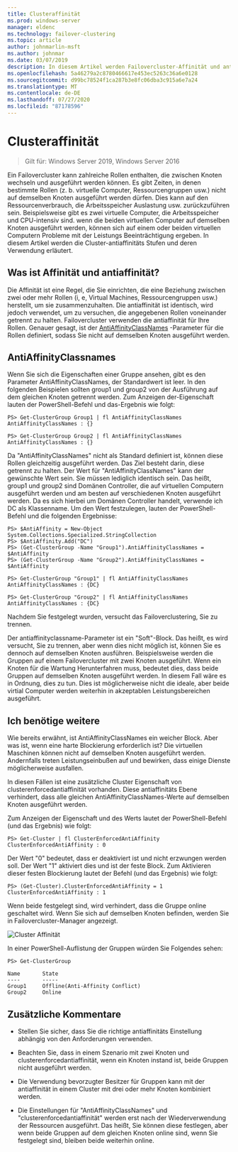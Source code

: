 ```yaml
---
title: Clusteraffinität
ms.prod: windows-server
manager: eldenc
ms.technology: failover-clustering
ms.topic: article
author: johnmarlin-msft
ms.author: johnmar
ms.date: 03/07/2019
description: In diesem Artikel werden Failovercluster-Affinität und antiaffinitäts Stufen beschrieben
ms.openlocfilehash: 5a46279a2c8780466617e453ec5263c36a6e0128
ms.sourcegitcommit: d99bc78524f1ca287b3e8fc06dba3c915a6e7a24
ms.translationtype: MT
ms.contentlocale: de-DE
ms.lasthandoff: 07/27/2020
ms.locfileid: "87178596"
---
```

# <a name="cluster-affinity"></a>Clusteraffinität

> Gilt für: Windows Server 2019, Windows Server 2016

Ein Failovercluster kann zahlreiche Rollen enthalten, die zwischen Knoten wechseln und ausgeführt werden können. Es gibt Zeiten, in denen bestimmte Rollen (z. b. virtuelle Computer, Ressourcengruppen usw.) nicht auf demselben Knoten ausgeführt werden dürfen.  Dies kann auf den Ressourcenverbrauch, die Arbeitsspeicher Auslastung usw. zurückzuführen sein.  Beispielsweise gibt es zwei virtuelle Computer, die Arbeitsspeicher und CPU-intensiv sind. wenn die beiden virtuellen Computer auf demselben Knoten ausgeführt werden, können sich auf einem oder beiden virtuellen Computern Probleme mit der Leistungs Beeinträchtigung ergeben.  In diesem Artikel werden die Cluster-antiaffinitäts Stufen und deren Verwendung erläutert.

## <a name="what-is-affinity-and-antiaffinity"></a>Was ist Affinität und antiaffinität?

Die Affinität ist eine Regel, die Sie einrichten, die eine Beziehung zwischen zwei oder mehr Rollen (i, e, Virtual Machines, Ressourcengruppen usw.) herstellt, um sie zusammenzuhalten.  Die antiaffinität ist identisch, wird jedoch verwendet, um zu versuchen, die angegebenen Rollen voneinander getrennt zu halten. Failovercluster verwenden die antiaffinität für Ihre Rollen.  Genauer gesagt, ist der [AntiAffinityClassNames](/previous-versions/windows/desktop/mscs/groups-antiaffinityclassnames) -Parameter für die Rollen definiert, sodass Sie nicht auf demselben Knoten ausgeführt werden.

## <a name="antiaffinityclassnames"></a>AntiAffinityClassnames

Wenn Sie sich die Eigenschaften einer Gruppe ansehen, gibt es den Parameter AntiAffinityClassNames, der Standardwert ist leer.  In den folgenden Beispielen sollten group1 und group2 von der Ausführung auf dem gleichen Knoten getrennt werden.  Zum Anzeigen der-Eigenschaft lauten der PowerShell-Befehl und das-Ergebnis wie folgt:

    PS> Get-ClusterGroup Group1 | fl AntiAffinityClassNames
    AntiAffinityClassNames : {}

    PS> Get-ClusterGroup Group2 | fl AntiAffinityClassNames
    AntiAffinityClassNames : {}

Da "AntiAffinityClassNames" nicht als Standard definiert ist, können diese Rollen gleichzeitig ausgeführt werden.  Das Ziel besteht darin, diese getrennt zu halten.  Der Wert für "AntiAffinityClassNames" kann der gewünschte Wert sein. Sie müssen lediglich identisch sein.  Das heißt, group1 und group2 sind Domänen Controller, die auf virtuellen Computern ausgeführt werden und am besten auf verschiedenen Knoten ausgeführt werden.  Da es sich hierbei um Domänen Controller handelt, verwende ich DC als Klassenname.  Um den Wert festzulegen, lauten der PowerShell-Befehl und die folgenden Ergebnisse:

    PS> $AntiAffinity = New-Object System.Collections.Specialized.StringCollection
    PS> $AntiAffinity.Add("DC")
    PS> (Get-ClusterGroup -Name "Group1").AntiAffinityClassNames = $AntiAffinity
    PS> (Get-ClusterGroup -Name "Group2").AntiAffinityClassNames = $AntiAffinity

    PS> Get-ClusterGroup "Group1" | fl AntiAffinityClassNames
    AntiAffinityClassNames : {DC}

    PS> Get-ClusterGroup "Group2" | fl AntiAffinityClassNames
    AntiAffinityClassNames : {DC}

Nachdem Sie festgelegt wurden, versucht das Failoverclustering, Sie zu trennen.

Der antiaffinityclassname-Parameter ist ein "Soft"-Block.  Das heißt, es wird versucht, Sie zu trennen, aber wenn dies nicht möglich ist, können Sie es dennoch auf demselben Knoten ausführen.  Beispielsweise werden die Gruppen auf einem Failovercluster mit zwei Knoten ausgeführt.  Wenn ein Knoten für die Wartung Herunterfahren muss, bedeutet dies, dass beide Gruppen auf demselben Knoten ausgeführt werden.  In diesem Fall wäre es in Ordnung, dies zu tun.  Dies ist möglicherweise nicht die ideale, aber beide virtial Computer werden weiterhin in akzeptablen Leistungsbereichen ausgeführt.

## <a name="i-need-more"></a>Ich benötige weitere

Wie bereits erwähnt, ist AntiAffinityClassNames ein weicher Block.  Aber was ist, wenn eine harte Blockierung erforderlich ist?  Die virtuellen Maschinen können nicht auf demselben Knoten ausgeführt werden. Andernfalls treten Leistungseinbußen auf und bewirken, dass einige Dienste möglicherweise ausfallen.

In diesen Fällen ist eine zusätzliche Cluster Eigenschaft von clusterenforcedantiaffinität vorhanden.  Diese antiaffinitäts Ebene verhindert, dass alle gleichen AntiAffinityClassNames-Werte auf demselben Knoten ausgeführt werden.

Zum Anzeigen der Eigenschaft und des Werts lautet der PowerShell-Befehl (und das Ergebnis) wie folgt:

    PS> Get-Cluster | fl ClusterEnforcedAntiAffinity
    ClusterEnforcedAntiAffinity : 0

Der Wert "0" bedeutet, dass er deaktiviert ist und nicht erzwungen werden soll.  Der Wert "1" aktiviert dies und ist der feste Block.  Zum Aktivieren dieser festen Blockierung lautet der Befehl (und das Ergebnis) wie folgt:

    PS> (Get-Cluster).ClusterEnforcedAntiAffinity = 1
    ClusterEnforcedAntiAffinity : 1

Wenn beide festgelegt sind, wird verhindert, dass die Gruppe online geschaltet wird.  Wenn Sie sich auf demselben Knoten befinden, werden Sie in Failovercluster-Manager angezeigt.

![Cluster Affinität](media/Cluster-Affinity/Cluster-Affinity-1.png)

In einer PowerShell-Auflistung der Gruppen würden Sie Folgendes sehen:

    PS> Get-ClusterGroup

    Name       State
    ----       -----
    Group1     Offline(Anti-Affinity Conflict)
    Group2     Online

## <a name="additional-comments"></a>Zusätzliche Kommentare

- Stellen Sie sicher, dass Sie die richtige antiaffinitäts Einstellung abhängig von den Anforderungen verwenden.
- Beachten Sie, dass in einem Szenario mit zwei Knoten und clusterenforcedantiaffinität, wenn ein Knoten instand ist, beide Gruppen nicht ausgeführt werden.

- Die Verwendung bevorzugter Besitzer für Gruppen kann mit der antiaffinität in einem Cluster mit drei oder mehr Knoten kombiniert werden.
- Die Einstellungen für "AntiAffinityClassNames" und "clusterenforcedantiaffinität" werden erst nach der Wiederverwendung der Ressourcen ausgeführt. Das heißt, Sie können diese festlegen, aber wenn beide Gruppen auf dem gleichen Knoten online sind, wenn Sie festgelegt sind, bleiben beide weiterhin online.

